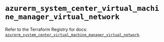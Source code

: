 # `azurerm_system_center_virtual_machine_manager_virtual_network`

Refer to the Terraform Registry for docs: [`azurerm_system_center_virtual_machine_manager_virtual_network`](https://registry.terraform.io/providers/hashicorp/azurerm/4.48.0/docs/resources/system_center_virtual_machine_manager_virtual_network).
